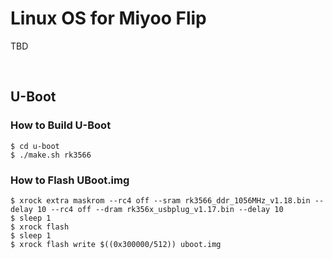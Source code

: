 # Linux OS for Miyoo Flip
TBD

&nbsp;

## U-Boot
### How to Build U-Boot
```
$ cd u-boot
$ ./make.sh rk3566
```

### How to Flash UBoot.img
```
$ xrock extra maskrom --rc4 off --sram rk3566_ddr_1056MHz_v1.18.bin --delay 10 --rc4 off --dram rk356x_usbplug_v1.17.bin --delay 10
$ sleep 1
$ xrock flash
$ sleep 1
$ xrock flash write $((0x300000/512)) uboot.img
```
